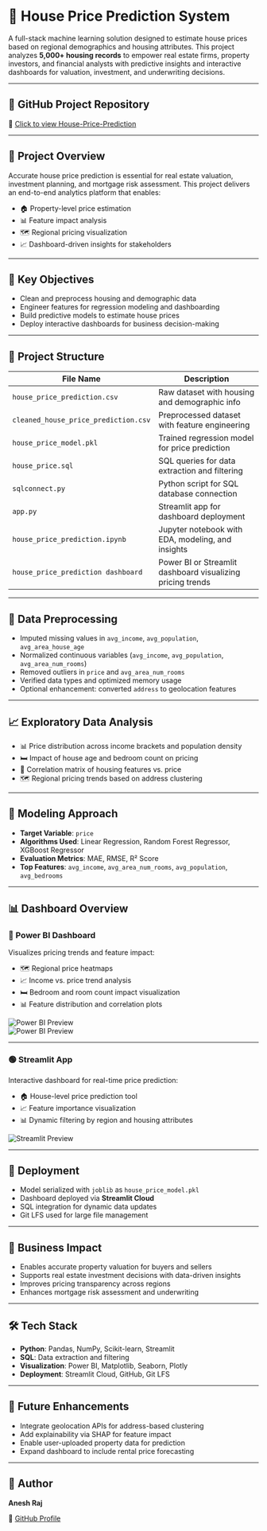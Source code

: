 # 🏡 House Price Prediction System

A full-stack machine learning solution designed to estimate house prices based on regional demographics and housing attributes. This project analyzes **5,000+ housing records** to empower real estate firms, property investors, and financial analysts with predictive insights and interactive dashboards for valuation, investment, and underwriting decisions.

---

## 🚗 GitHub Project Repository  
🔗 [Click to view House-Price-Prediction](https://github.com/aneshraj-d96/House-Price-Prediction)

---

## 🧠 Project Overview

Accurate house price prediction is essential for real estate valuation, investment planning, and mortgage risk assessment. This project delivers an end-to-end analytics platform that enables:

- 🏠 Property-level price estimation  
- 📊 Feature impact analysis  
- 🗺️ Regional pricing visualization  
- 📈 Dashboard-driven insights for stakeholders  

---

## 🎯 Key Objectives

- Clean and preprocess housing and demographic data  
- Engineer features for regression modeling and dashboarding  
- Build predictive models to estimate house prices  
- Deploy interactive dashboards for business decision-making  

---

## 📁 Project Structure

| File Name                          | Description                                                                 |
|-----------------------------------|-----------------------------------------------------------------------------|
| `house_price_prediction.csv`      | Raw dataset with housing and demographic info                              |
| `cleaned_house_price_prediction.csv` | Preprocessed dataset with feature engineering                            |
| `house_price_model.pkl`           | Trained regression model for price prediction                              |
| `house_price.sql`                 | SQL queries for data extraction and filtering                              |
| `sqlconnect.py`                   | Python script for SQL database connection                                  |
| `app.py`                          | Streamlit app for dashboard deployment                                     |
| `house_price_prediction.ipynb`    | Jupyter notebook with EDA, modeling, and insights                          |
| `house_price_prediction dashboard`| Power BI or Streamlit dashboard visualizing pricing trends                 |

---

## 🧹 Data Preprocessing

- Imputed missing values in `avg_income`, `avg_population`, `avg_area_house_age`  
- Normalized continuous variables (`avg_income`, `avg_population`, `avg_area_num_rooms`)  
- Removed outliers in `price` and `avg_area_num_rooms`  
- Verified data types and optimized memory usage  
- Optional enhancement: converted `address` to geolocation features  

---

## 📈 Exploratory Data Analysis

- 📊 Price distribution across income brackets and population density  
- 🛏️ Impact of house age and bedroom count on pricing  
- 🧠 Correlation matrix of housing features vs. price  
- 🗺️ Regional pricing trends based on address clustering  

---

## 🤖 Modeling Approach

- **Target Variable**: `price`  
- **Algorithms Used**: Linear Regression, Random Forest Regressor, XGBoost Regressor  
- **Evaluation Metrics**: MAE, RMSE, R² Score  
- **Top Features**: `avg_income`, `avg_area_num_rooms`, `avg_population`, `avg_bedrooms`  

---

## 📊 Dashboard Overview

### 🔷 Power BI Dashboard  
Visualizes pricing trends and feature impact:

- 🗺️ Regional price heatmaps  
- 📈 Income vs. price trend analysis  
- 🛏️ Bedroom and room count impact visualization  
- 📊 Feature distribution and correlation plots  

![Power BI Preview](https://image2url.com/images/1755869230623-06f9a99d-3e46-4d3c-86ab-486a0d91d8f1.png)  
![Power BI Preview](https://image2url.com/images/1755869310303-17c871c7-379f-49f5-a463-355fda523777.png)

---

### 🟢 Streamlit App  
Interactive dashboard for real-time price prediction:

- 🏠 House-level price prediction tool  
- 📈 Feature importance visualization  
- 📊 Dynamic filtering by region and housing attributes  

![Streamlit Preview](https://image2url.com/images/1755869338298-5493fa5a-52bd-4ce1-94a8-b4c74cbf1723.png)

---

## 🚀 Deployment

- Model serialized with `joblib` as `house_price_model.pkl`  
- Dashboard deployed via **Streamlit Cloud**  
- SQL integration for dynamic data updates  
- Git LFS used for large file management  

---

## 🧠 Business Impact

- Enables accurate property valuation for buyers and sellers  
- Supports real estate investment decisions with data-driven insights  
- Improves pricing transparency across regions  
- Enhances mortgage risk assessment and underwriting  

---

## 🛠️ Tech Stack

- **Python**: Pandas, NumPy, Scikit-learn, Streamlit  
- **SQL**: Data extraction and filtering  
- **Visualization**: Power BI, Matplotlib, Seaborn, Plotly  
- **Deployment**: Streamlit Cloud, GitHub, Git LFS  

---

## 📌 Future Enhancements

- Integrate geolocation APIs for address-based clustering  
- Add explainability via SHAP for feature impact  
- Enable user-uploaded property data for prediction  
- Expand dashboard to include rental price forecasting  

---

## 👤 Author

**Anesh Raj**  
  
🔗 [GitHub Profile](https://github.com/aneshraj-d96)

